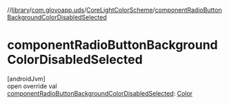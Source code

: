 //[library](../../../index.md)/[com.glovoapp.uds](../index.md)/[CoreLightColorScheme](index.md)/[componentRadioButtonBackgroundColorDisabledSelected](component-radio-button-background-color-disabled-selected.md)

# componentRadioButtonBackgroundColorDisabledSelected

[androidJvm]\
open override val [componentRadioButtonBackgroundColorDisabledSelected](component-radio-button-background-color-disabled-selected.md): [Color](https://developer.android.com/reference/kotlin/androidx/compose/ui/graphics/Color.html)
